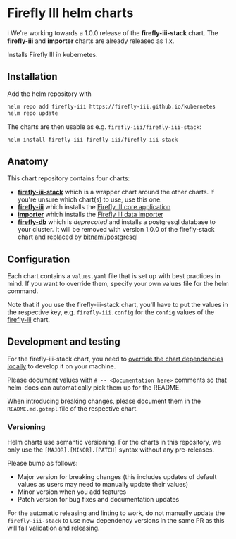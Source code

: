 # Firefly III helm charts

:information_source: We're working towards a 1.0.0 release of the **firefly-iii-stack** chart. The **firefly-iii** and **importer** charts are already released as 1.x.

Installs Firefly III in kubernetes.

## Installation

Add the helm repository with

```sh
helm repo add firefly-iii https://firefly-iii.github.io/kubernetes
helm repo update
```

The charts are then usable as e.g. `firefly-iii/firefly-iii-stack`:

```sh
helm install firefly-iii firefly-iii/firefly-iii-stack
```

## Anatomy

This chart repository contains four charts:

* [**firefly-iii-stack**](firefly-iii-stack) which is a wrapper chart around the other charts. If you're unsure which chart(s) to use, use this one.
* [**firefly-iii**](firefly-iii) which installs the [Firefly III core application](https://github.com/firefly-iii/firefly-iii)
* [**importer**](importer) which installs the [Firefly III data importer](https://github.com/firefly-iii/data-importer)
* [**firefly-db**](firefly-db) which is _deprecated_ and installs a postgresql database to your cluster. It will be removed with version 1.0.0 of the firefly-stack chart and replaced by [bitnami/postgresql](https://github.com/bitnami/charts/tree/master/bitnami/postgresql)

## Configuration

Each chart contains a `values.yaml` file that is set up with best practices in mind. If you want to override them, specify your own values file for the helm command.

Note that if you use the firefly-iii-stack chart, you'll have to put the values in the respective key, e.g. `firefly-iii.config` for the `config` values of the [firefly-iii](firefly-iii) chart.

## Development and testing

For the firefly-iii-stack chart, you need to [override the chart dependencies locally](firefly-iii-stack/README.md#dependency-chart-overrides) to develop it on your machine.

Please document values with `# -- <Documentation here>` comments so that helm-docs can automatically pick them up for the README.

When introducing breaking changes, please document them in the `README.md.gotmpl` file of the respective chart.

### Versioning

Helm charts use semantic versioning. For the charts in this repository, we only use the `[MAJOR].[MINOR].[PATCH]` syntax without any pre-releases.

Please bump as follows:

* Major version for breaking changes (this includes updates of default values as users may need to manually update their values)
* Minor version when you add features
* Patch version for bug fixes and documentation updates

For the automatic releasing and linting to work, do not manually update the `firefly-iii-stack` to use new dependency versions in the same PR as this will fail validation and releasing.
